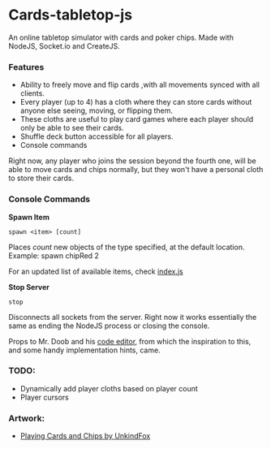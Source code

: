 # Cards-tabletop-js

An online tabletop simulator with cards and poker chips.
Made with NodeJS, Socket.io and CreateJS.

### Features

 *  Ability to freely move and flip cards ,with all movements synced with all clients.
 * Every player (up to 4) has a cloth where they can store cards without anyone else seeing, moving, or flipping them.
 * These cloths are useful to play card games where each player should only be able to see their cards.
 * Shuffle deck button accessible for all players.
 * Console commands


Right now, any player who joins the session beyond the fourth one, will be able to move cards and chips normally, but they won't have a personal cloth to store their cards.

### Console Commands

**Spawn Item**
```
spawn <item> [count]
```
Places *count* new objects of the type specified, at the default location. Example: spawn chipRed 2

For an updated list of available items, check [index.js](https://github.com/guachitonico/cards-tabletop-js/blob/master/index.js)

**Stop Server**
```
stop
```
Disconnects all sockets from the server. Right now it works essentially the same as ending the NodeJS process or closing the console.




Props to Mr. Doob and his [code editor](http://mrdoob.com/projects/code-editor/), from which
the inspiration to this, and some handy implementation hints, came.

### TODO:

  * Dynamically add player cloths based on player count
  * Player cursors
  
### Artwork:

 * [Playing Cards and Chips by UnkindFox](https://opengameart.org/content/playing-card-assets-52-cards-deck-chips)
